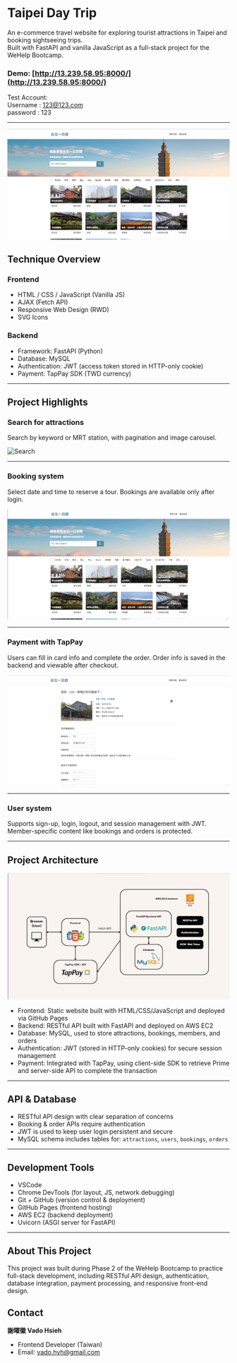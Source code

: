 # Taipei Day Trip

An e-commerce travel website for exploring tourist attractions in Taipei and booking sightseeing trips.  
Built with FastAPI and vanilla JavaScript as a full-stack project for the WeHelp Bootcamp.

### Demo: [http://13.239.58.95:8000/](http://13.239.58.95:8000/)

Test Account:  
Username : 123@123.com  
password : 123

---

![demo](https://github.com/VadoHYH/Taipei-day-trip/blob/main/images/HomePage.png)

## Technique Overview

### Frontend

- HTML / CSS / JavaScript (Vanilla JS)
- AJAX (Fetch API)
- Responsive Web Design (RWD)
- SVG Icons

### Backend

- Framework: FastAPI (Python)
- Database: MySQL
- Authentication: JWT (access token stored in HTTP-only cookie)
- Payment: TapPay SDK (TWD currency)

---

## Project Highlights

### Search for attractions
Search by keyword or MRT station, with pagination and image carousel.

![Search](https://github.com/VadoHYH/Taipei-day-trip/blob/main/images/Search.gif)

---

### Booking system
Select date and time to reserve a tour. Bookings are available only after login.

![Booking](https://github.com/VadoHYH/Taipei-day-trip/blob/main/images/Booking.gif)

---

### Payment with TapPay
Users can fill in card info and complete the order. Order info is saved in the backend and viewable after checkout.

![Payment](https://github.com/VadoHYH/Taipei-day-trip/blob/main/images/Payment.gif)

---

### User system
Supports sign-up, login, logout, and session management with JWT. Member-specific content like bookings and orders is protected.

---

## Project Architecture

![Architecture](https://github.com/VadoHYH/Taipei-day-trip/blob/main/images/Architecture.png)

- Frontend: Static website built with HTML/CSS/JavaScript and deployed via GitHub Pages
- Backend: RESTful API built with FastAPI and deployed on AWS EC2
- Database: MySQL, used to store attractions, bookings, members, and orders
- Authentication: JWT (stored in HTTP-only cookies) for secure session management
- Payment: Integrated with TapPay, using client-side SDK to retrieve Prime and server-side API to complete the transaction

---

## API & Database

- RESTful API design with clear separation of concerns
- Booking & order APIs require authentication
- JWT is used to keep user login persistent and secure
- MySQL schema includes tables for: `attractions`, `users`, `bookings`, `orders`

---

## Development Tools

- VSCode
- Chrome DevTools (for layout, JS, network debugging)
- Git + GitHub (version control & deployment)
- GitHub Pages (frontend hosting)
- AWS EC2 (backend deployment)
- Uvicorn (ASGI server for FastAPI)

---

## About This Project

This project was built during Phase 2 of the WeHelp Bootcamp to practice full-stack development, including RESTful API design, authentication, database integration, payment processing, and responsive front-end design.

## Contact

**謝曜徽 Vado Hsieh**
* Frontend Developer (Taiwan)
* Email: [vado.hyh@gmail.com](mailto:vado.hyh@gmail.com)